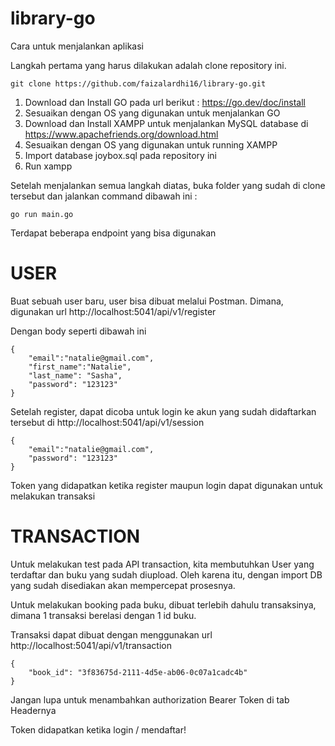 # library-go

Cara untuk menjalankan aplikasi

Langkah pertama yang harus dilakukan adalah clone repository ini. 

```
git clone https://github.com/faizalardhi16/library-go.git
```


1. Download dan Install GO pada url berikut : https://go.dev/doc/install
2. Sesuaikan dengan OS yang digunakan untuk menjalankan GO
3. Download dan Install XAMPP untuk menjalankan MySQL database di https://www.apachefriends.org/download.html
4. Sesuaikan dengan OS yang digunakan untuk running XAMPP
5. Import database joybox.sql pada repository ini
6. Run xampp

Setelah menjalankan semua langkah diatas, buka folder yang sudah di clone tersebut dan jalankan command dibawah ini :

```
go run main.go
```

Terdapat beberapa endpoint yang bisa digunakan

# USER

Buat sebuah user baru, user bisa dibuat melalui Postman. Dimana, digunakan url http://localhost:5041/api/v1/register

Dengan body seperti dibawah ini 

```
{
    "email":"natalie@gmail.com",
    "first_name":"Natalie",
    "last_name": "Sasha",
    "password": "123123"
}
```

Setelah register, dapat dicoba untuk login ke akun yang sudah didaftarkan tersebut di http://localhost:5041/api/v1/session

```
{
    "email":"natalie@gmail.com",
    "password": "123123"
}
```

Token yang didapatkan ketika register maupun login dapat digunakan untuk melakukan transaksi


# TRANSACTION

Untuk melakukan test pada API transaction, kita membutuhkan User yang terdaftar dan buku yang sudah diupload. Oleh karena itu, dengan import DB yang sudah disediakan akan mempercepat prosesnya.

Untuk melakukan booking pada buku, dibuat terlebih dahulu transaksinya, dimana 1 transaksi berelasi dengan 1 id buku.

Transaksi dapat dibuat dengan menggunakan url http://localhost:5041/api/v1/transaction

```
{
    "book_id": "3f83675d-2111-4d5e-ab06-0c07a1cadc4b"
}
```

Jangan lupa untuk menambahkan authorization Bearer Token di tab Headernya

Token didapatkan ketika login / mendaftar!


